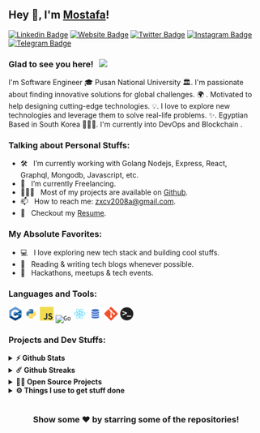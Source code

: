 ## Hey 👋, I'm [Mostafa](https://github.com/zxcv2008a/)!

[![Linkedin Badge](https://img.shields.io/badge/-LinkedIn-0e76a8?style=flat-square&logo=Linkedin&logoColor=white)](https://linkedin.com/in/zxcv2008a)
[![Website Badge](https://img.shields.io/badge/Website-3b5998?style=flat-square&logo=google-chrome&logoColor=white)](https://zxcv2008a.github.io/)
[![Twitter Badge](https://img.shields.io/badge/-Twitter-00acee?style=flat-square&logo=Twitter&logoColor=white)](https://twitter.com/horusgada)
[![Instagram Badge](https://img.shields.io/badge/-Instagram-e4405f?style=flat-square&logo=Instagram&logoColor=white)](https://instagram.com/horusgada/)
[![Telegram Badge](https://img.shields.io/badge/-Telegram-0088cc?style=flat-square&logo=Telegram&logoColor=white)](https://t.me/zxcv2008a)

### Glad to see you here! &nbsp; ![](https://visitor-badge.glitch.me/badge?page_id=zxcv2008a.zxcv2008a&style=flat-square&color=0088cc)

I'm Software Engineer 🎓 Pusan National University 🏛. I'm passionate about finding innovative solutions for global challenges. 🌍 . Motivated to help designing cutting-edge technologies. 💡. I love to explore new technologies and leverage them to solve real-life problems. ✨. Egyptian Based in South Korea 👨🏻‍💻. I'm currently into DevOps and Blockchain  .


### Talking about Personal Stuffs:

- 🛠 &nbsp; I’m currently working with Golang Nodejs, Express, React, <br /> Graphql, Mongodb, Javascript, etc.
- 🚀 &nbsp; I’m currently Freelancing.
- 👨🏻‍💻 &nbsp; Most of my projects are available on [Github](https://github.com/zxcv2008a).
- 📫 &nbsp; How to reach me: zxcv2008a@gmail.com.
- 📝 &nbsp; Checkout my [Resume](https://drive.google.com/file/d/11A6yZq2G9nh9fkk41QJSk530XCPI8Tac/view?usp=sharing).

### My Absolute Favorites:

- 💻 &nbsp; I love exploring new tech stack and building cool stuffs.
- 📰 &nbsp; Reading & writing tech blogs whenever possible.
- 🍕 &nbsp; Hackathons, meetups & tech events.

### Languages and Tools:

<code><img height="27" src="https://raw.githubusercontent.com/github/explore/80688e429a7d4ef2fca1e82350fe8e3517d3494d/topics/cpp/cpp.png" alt="cpp"></code>
<code><img height="27" src="https://raw.githubusercontent.com/github/explore/80688e429a7d4ef2fca1e82350fe8e3517d3494d/topics/python/python.png" alt="python"></code>
<code><img height="27" src="https://raw.githubusercontent.com/github/explore/80688e429a7d4ef2fca1e82350fe8e3517d3494d/topics/javascript/javascript.png" alt="javascript"></code>
<code><img height="27" src="https://blog.golang.org/go-brand/Go-Logo/PNG/Go-Logo_LightBlue.png" alt="Go"></code>
<code><img height="27" src="https://raw.githubusercontent.com/github/explore/80688e429a7d4ef2fca1e82350fe8e3517d3494d/topics/react/react.png" alt="react"></code>
<code><img height="27" src="https://raw.githubusercontent.com/github/explore/80688e429a7d4ef2fca1e82350fe8e3517d3494d/topics/sql/sql.png" alt="sql"></code>
<code><img height="27" src="https://raw.githubusercontent.com/devicons/devicon/master/icons/git/git-original.svg" alt="git"></code>
<code><img height="27" src="https://raw.githubusercontent.com/github/explore/80688e429a7d4ef2fca1e82350fe8e3517d3494d/topics/terminal/terminal.png" alt="terminal"></code>

<!--
<code><img height="25" src="https://raw.githubusercontent.com/github/explore/80688e429a7d4ef2fca1e82350fe8e3517d3494d/topics/sass/sass.png" alt="sass"></code>
-->

### Projects and Dev Stuffs:

<details>	
  <summary><b>⚡ Github Stats</b></summary>

  <br />
  <img height="180em" src="https://github-readme-stats.vercel.app/api?username=zxcv2008a&show_icons=true&hide_border=true&&count_private=true&include_all_commits=true" />
  <img height="180em" src="https://github-readme-stats.vercel.app/api/top-langs/?username=zxcv2008a&exclude_repo=KNN-Image-Classification&show_icons=true&hide_border=true&layout=compact&langs_count=8"/>
</details>

<details>	
  <summary><b>☄️ Github Streaks</b></summary>

  <br />
  <img height="180em" src="https://github-readme-streak-stats.herokuapp.com/?user=zxcv2008a&hide_border=true" />
</details>

<details>
  <summary><b>🧑‍🚀 Open Source Projects</b></summary>

  <br />
  <table>
    <thead align="center">
      <tr border: none;>
        <td><b>💻 Projects</b></td>
        <td><b>🌟 Stars</b></td>
        <td><b>🍴 Forks</b></td>
        <td><b>🐛 Issues</b></td>
        <td><b>🔔 Pull Requests</b></td>
        <td><b>👨‍💻 Language</b></td>
      </tr>
    </thead>
    <tbody>
      <tr>
	      <td><a href="https://github.com/zxcv2008a/Gitwar"><b>🚀 Gitwar</b></a></td>
        <td><img alt="Stars" src="https://img.shields.io/github/stars/zxcv2008a/Gitwar?style=flat-square&labelColor=343b41"/></td>
        <td><img alt="Forks" src="https://img.shields.io/github/forks/zxcv2008a/Gitwar?style=flat-square&labelColor=343b41"/></td>
        <td><img alt="Issues" src="https://img.shields.io/github/issues/zxcv2008a/Gitwar?style=flat-square"/></td>
        <td><img alt="Pull Requests" src="https://img.shields.io/github/issues-pr/zxcv2008a/Gitwar?style=flat-square"/></td>
        <td><img alt="Language" src="https://img.shields.io/github/languages/top/zxcv2008a/Gitwar?style=flat-square"/></td>
      </tr>
      <tr>
	      <td><a href="https://github.com/zxcv2008a/TradeByte"><b>💸 TradeByte</b></a></td>
        <td><img alt="Stars" src="https://img.shields.io/github/stars/zxcv2008a/TradeByte?style=flat-square&labelColor=343b41"/></td>
        <td><img alt="Forks" src="https://img.shields.io/github/forks/zxcv2008a/TradeByte?style=flat-square&labelColor=343b41"/></td>
        <td><img alt="Issues" src="https://img.shields.io/github/issues/zxcv2008a/TradeByte?style=flat-square"/></td>
        <td><img alt="Pull Requests" src="https://img.shields.io/github/issues-pr/zxcv2008a/TradeByte?style=flat-square"/></td>
        <td><img alt="Language" src="https://img.shields.io/github/languages/top/zxcv2008a/TradeByte?label=javascript&style=flat-square"/></td>
      </tr>
      <tr>
	      <td><a href="https://github.com/zxcv2008a/TheNodeCourse"><b>👨🏻‍💻 TheNodeCourse</b></a></td>
        <td><img alt="Stars" src="https://img.shields.io/github/stars/zxcv2008a/TheNodeCourse?style=flat-square&labelColor=343b41"/></td>
        <td><img alt="Forks" src="https://img.shields.io/github/forks/zxcv2008a/TheNodeCourse?style=flat-square&labelColor=343b41"/></td>
        <td><img alt="Issues" src="https://img.shields.io/github/issues/zxcv2008a/TheNodeCourse?style=flat-square"/></td>
        <td><img alt="Pull Requests" src="https://img.shields.io/github/issues-pr/zxcv2008a/TheNodeCourse?style=flat-square"/></td>
        <td><img alt="Language" src="https://img.shields.io/github/languages/top/zxcv2008a/TheNodeCourse?style=flat-square"/></td> 
      </tr>
      <tr>
	      <td><a href="https://github.com/zxcv2008a/zxcv2008a"><b>🤓 zxcv2008a</b></a></td>
        <td><img alt="Stars" src="https://img.shields.io/github/stars/zxcv2008a/zxcv2008a?style=flat-square&labelColor=343b41"/></td>
        <td><img alt="Forks" src="https://img.shields.io/github/forks/zxcv2008a/zxcv2008a?style=flat-square&labelColor=343b41"/></td>
        <td><img alt="Issues" src="https://img.shields.io/github/issues/zxcv2008a/zxcv2008a?style=flat-square"/></td>
        <td><img alt="Pull Requests" src="https://img.shields.io/github/issues-pr/zxcv2008a/zxcv2008a?style=flat-square"/></td>
        <td><img alt="Language" src="https://img.shields.io/badge/markdown-100%25-blue?style=flat-square"/></td> 
      </tr>
    </tbody>
  </table>
  <br />
</details>
 
<details>	
  <br />
  <summary><b>⚙️ Things I use to get stuff done</b></summary>
  	<ul>
  	    <li><b>OS:</b> Ubuntu 20.04</li>
	    <li><b>Laptop: </b> MSI Laptop</li>
  	    <li><b>Browser: </b> Chrome Browser</li>
	    <li><b>Terminal: </b> ZSH: Oh My Zsh </li>
	    <li><b>Code Editor:</b> VSCode</li>
	    <li><b>To Stay Updated:</b> Dev.to, Medium, Linkedin and Twitter.</li>
	    <br />
	</ul>	
</details>

#

<div align="center">

### Show some ❤️ by starring some of the repositories!

</div>
